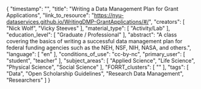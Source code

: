 {
    "timestamp": "",
    "title": "Writing a Data Management Plan for Grant Applications",
    "link_to_resource": "https://nyu-dataservices.github.io/WritingDMP-GrantApplications/#/",
    "creators": [
        "Nick Wolf",
        "Vicky Steeves"
    ],
    "material_type": [
        "Activity/Lab"
    ],
    "education_level": [
        "Graduate / Professional"
    ],
    "abstract": "A class covering the basics of writing a successful data management plan for federal funding agencies such as the NEH, NSF, NIH, NASA, and others.",
    "language": [
        "en"
    ],
    "conditions_of_use": "cc-by-nc",
    "primary_user": [
        "student",
        "teacher"
    ],
    "subject_areas": [
        "Applied Science",
        "Life Science",
        "Physical Science",
        "Social Science"
    ],
    "FORRT_clusters": [
        ""
    ],
    "tags": [
        "Data",
        "Open Scholarship Guidelines",
        "Research Data Management",
        "Researchers"
    ]
}